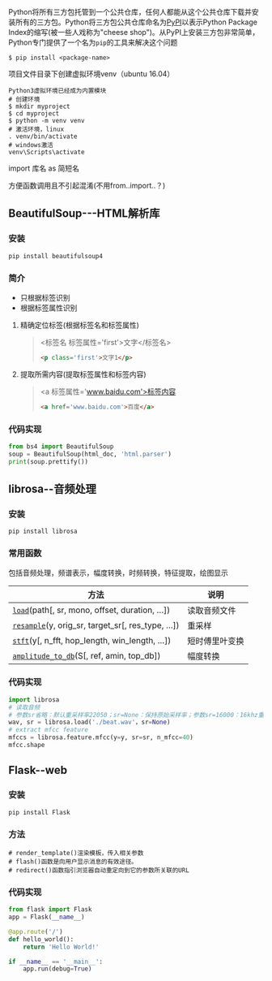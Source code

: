 Python将所有三方包托管到一个公共仓库，任何人都能从这个公共仓库下载并安装所有的三方包。Python将三方包公共仓库命名为[PyPI](https://pypi.python.org/pypi)以表示Python Package Index的缩写(被一些人戏称为"cheese shop")。从PyPI上安装三方包非常简单，Python专门提供了一个名为`pip`的工具来解决这个问题

```
$ pip install <package-name>
```

项目文件目录下创建虚拟环境venv（ubuntu 16.04）

```shell
Python3虚拟环境已经成为内置模块
# 创建环境
$ mkdir myproject
$ cd myproject
$ python -m venv venv
# 激活环境，linux
. venv/bin/activate
# windows激活
venv\Scripts\activate 
```

import 库名 as 简短名

方便函数调用且不引起混淆(不用from..import..？)

## BeautifulSoup---HTML解析库

### 安装

```python
pip install beautifulsoup4
```

### 简介

- 只根据标签识别
- 根据标签属性识别

1. 精确定位标签(根据标签名和标签属性)

   > <标签名 标签属性='first'>文字</标签名>
   >
   > ```html
   > <p class='first'>文字1</p>
   > ```

2. 提取所需内容(提取标签属性和标签内容)

   > <a 标签属性='www.baidu.com'>标签内容</a>
   > 
   > ```html
   > <a href='www.baidu.com'>百度</a>
   > ```

### 代码实现

```python
from bs4 import BeautifulSoup
soup = BeautifulSoup(html_doc, 'html.parser')
print(soup.prettify())
```

## librosa--音频处理

### 安装

```shell
pip install librosa
```

### 常用函数

包括音频处理，频谱表示，幅度转换，时频转换，特征提取，绘图显示

| 方法                                                         | 说明           |
| ------------------------------------------------------------ | -------------- |
| [`load`](http://librosa.github.io/librosa/generated/librosa.core.load.html#librosa.core.load)(path[, sr, mono, offset, duration, …]) | 读取音频文件   |
| [`resample`](http://librosa.github.io/librosa/generated/librosa.core.resample.html#librosa.core.resample)(y, orig_sr, target_sr[, res_type, …]) | 重采样         |
| [`stft`](http://librosa.github.io/librosa/generated/librosa.core.stft.html#librosa.core.stft)(y[, n_fft, hop_length, win_length, …]) | 短时傅里叶变换 |
| [`amplitude_to_db`](http://librosa.github.io/librosa/generated/librosa.core.amplitude_to_db.html#librosa.core.amplitude_to_db)(S[, ref, amin, top_db]) | 幅度转换       |

### 代码实现

```python
import librosa
# 读取音频
# 参数sr省略：默认重采样率22050；sr=None：保持原始采样率；参数sr=16000：16khz重采样
wav, sr = librosa.load('./beat.wav'，sr=None)
# extract mfcc feature
mfccs = librosa.feature.mfcc(y=y, sr=sr, n_mfcc=40)
mfcc.shape
```

## Flask--web

### 安装

`pip install Flask`

### 方法

```
# render_template()渲染模板，传入相关参数
# flash()函数是向用户显示消息的有效途径。
# redirect()函数指引浏览器自动重定向到它的参数所关联的URL
```



### 代码实现

```python
from flask import Flask
app = Flask(__name__)

@app.route('/')
def hello_world():
    return 'Hello World!'

if __name__ == '__main__':
    app.run(debug=True)
```







